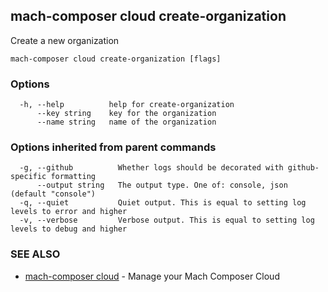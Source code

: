 ## mach-composer cloud create-organization

Create a new organization

```
mach-composer cloud create-organization [flags]
```

### Options

```
  -h, --help          help for create-organization
      --key string    key for the organization
      --name string   name of the organization
```

### Options inherited from parent commands

```
  -g, --github          Whether logs should be decorated with github-specific formatting
      --output string   The output type. One of: console, json (default "console")
  -q, --quiet           Quiet output. This is equal to setting log levels to error and higher
  -v, --verbose         Verbose output. This is equal to setting log levels to debug and higher
```

### SEE ALSO

* [mach-composer cloud](mach-composer_cloud.md)	 - Manage your Mach Composer Cloud

